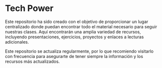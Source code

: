 # Tech Power
Este repositorio ha sido creado con el objetivo de proporcionar un lugar centralizado donde puedan encontrar todo el material necesario para seguir nuestras clases. Aquí encontrarán una amplia variedad de recursos, incluyendo presentaciones, ejercicios, proyectos y enlaces a lecturas adicionales.

Este repositorio se actualiza regularmente, por lo que recomiendo visitarlo con frecuencia para asegurarte de tener siempre la información y los recursos más actualizados.
